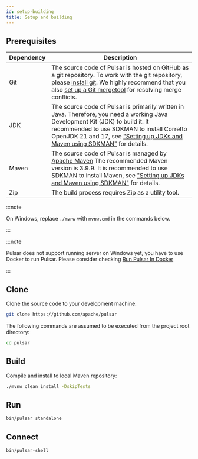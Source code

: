 ```yaml
---
id: setup-building
title: Setup and building
---
```


## Prerequisites

| Dependency | Description                                                                                                                                                                                                         |
|------------|---------------------------------------------------------------------------------------------------------------------------------------------------------------------------------------------------------------------|
| Git        | The source code of Pulsar is hosted on GitHub as a git repository. To work with the git repository, please [install git](https://git-scm.com/downloads). We highly recommend that you also [set up a Git mergetool](setup-git.md#mergetool) for resolving merge conflicts. |
| JDK        | The source code of Pulsar is primarily written in Java. Therefore, you need a working Java Development Kit (JDK) to build it. It recommended to use SDKMAN to install Corretto OpenJDK 21 and 17, see ["Setting up JDKs and Maven using SDKMAN"](setup-buildtools.md) for details. |
| Maven      | The source code of Pulsar is managed by [Apache Maven](https://maven.apache.org/) The recommended Maven version is 3.9.9. It is recommended to use SDKMAN to install Maven, see ["Setting up JDKs and Maven using SDKMAN"](setup-buildtools.md) for details. |
| Zip        | The build process requires Zip as a utility tool. |

:::note

On Windows, replace `./mvnw` with `mvnw.cmd` in the commands below.

:::

:::note

Pulsar does not support running server on Windows yet, you have to use Docker to run Pulsar. 
Please consider checking [Run Pulsar In Docker](https://pulsar.apache.org/docs/3.1.x/getting-started-docker/)

:::

## Clone

Clone the source code to your development machine:

```bash
git clone https://github.com/apache/pulsar
```

The following commands are assumed to be executed from the project root directory:

```bash
cd pulsar
```

## Build

Compile and install to local Maven repository:

```bash
./mvnw clean install -DskipTests
```

## Run

```bash
bin/pulsar standalone
```

## Connect

```bash
bin/pulsar-shell
```